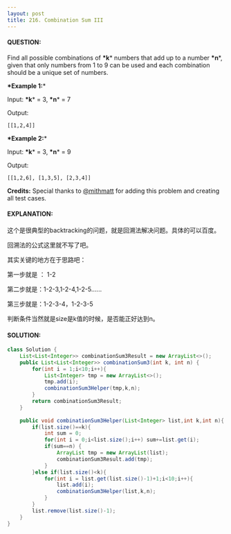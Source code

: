 ```yaml
---
layout: post
title: 216. Combination Sum III
---
```


#### QUESTION:

Find all possible combinations of **\*k*** numbers that add up to a number **\*n***, given that only numbers from 1 to 9 can be used and each combination should be a unique set of numbers.

**\*Example 1:***

Input: **\*k*** = 3, **\*n*** = 7

Output:

```
[[1,2,4]]

```

**\*Example 2:***

Input: **\*k*** = 3, **\*n*** = 9

Output:

```
[[1,2,6], [1,3,5], [2,3,4]]

```

**Credits:**
Special thanks to [@mithmatt](https://leetcode.com/discuss/user/mithmatt) for adding this problem and creating all test cases.

#### EXPLANATION:

这个是很典型的backtracking的问题，就是回溯法解决问题。具体的可以百度。

回溯法的公式这里就不写了吧。

其实关键的地方在于思路吧：

第一步就是 ： 1-2

第二步就是：1-2-3,1-2-4,1-2-5…...

第三步就是：1-2-3-4，1-2-3-5

判断条件当然就是size是k值的时候，是否能正好达到n。

#### SOLUTION:

```JAVA
class Solution {
    List<List<Integer>> combinationSum3Result = new ArrayList<>();
    public List<List<Integer>> combinationSum3(int k, int n) {
        for(int i = 1;i<10;i++){
            List<Integer> tmp = new ArrayList<>();
            tmp.add(i);
            combinationSum3Helper(tmp,k,n);
        }
        return combinationSum3Result;
    }
    
    public void combinationSum3Helper(List<Integer> list,int k,int n){
        if(list.size()==k){
            int sum = 0;
            for(int i = 0;i<list.size();i++) sum+=list.get(i);
            if(sum==n) {
                ArrayList tmp = new ArrayList(list);
                combinationSum3Result.add(tmp);
            }
        }else if(list.size()<k){
            for(int i = list.get(list.size()-1)+1;i<10;i++){
                list.add(i);
                combinationSum3Helper(list,k,n);
            }
        }
        list.remove(list.size()-1);
    }
}
```

